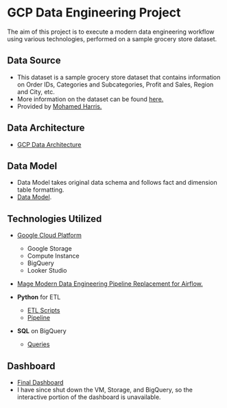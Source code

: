 # GCP Data Engineering Project
The aim of this project is to execute a modern data engineering workflow using various technologies, performed on a sample grocery store dataset.

## Data Source
- This dataset is a sample grocery store dataset that contains information on Order IDs, Categories and Subcategories, Profit and Sales, Region and City, etc.
- More information on the dataset can be found [here.](https://www.kaggle.com/datasets/mohamedharris/supermart-grocery-sales-retail-analytics-dataset)
- Provided by [Mohamed Harris.](https://www.kaggle.com/mohamedharris)
## Data Architecture
- [GCP Data Architecture](model_architecture/gcp_data_architecture.pdf)

## Data Model
- Data Model takes original data schema and follows fact and dimension table formatting.
- [Data Model](model_architecture/data_model.pdf).

## Technologies Utilized
- [Google Cloud Platform](https://cloud.google.com/gcp?utm_source=bing&utm_medium=cpc&utm_campaign=na-US-all-en-dr-bkws-all-all-trial-e-dr-1605212&utm_content=text-ad-none-any-DEV_c-CRE_-ADGP_Desk+%7C+BKWS+-+EXA+%7C+Txt++_+General+GCP+-+Core-KWID_43700065593098574-kwd-77240903503381:loc-190&utm_term=KW_google+cloud+platform-ST_google+cloud+platform&gclid=46872ac7808b157bec584e50843fe9ea&gclsrc=3p.ds&msclkid=46872ac7808b157bec584e50843fe9ea&hl=en)
  - Google Storage
  - Compute Instance
  - BigQuery
  - Looker Studio
- [Mage Modern Data Engineering Pipeline Replacement for Airflow.](https://www.mage.ai/)

- **Python** for ETL
  - [ETL Scripts](etl_scripts)
  - [Pipeline](pipeline)
-  **SQL** on BigQuery
   - [Queries](queries)

## Dashboard
 - [Final Dashboard](dashboard/grocery_data_engineering_dashboard.pdf)
 - I have since shut down the VM, Storage, and BigQuery, so the interactive portion of the dashboard is unavailable.
